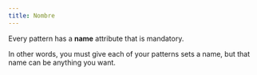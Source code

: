 ```yaml
---
title: Nombre
---
```


Every pattern has a **name** attribute that is mandatory.

In other words, you must give each of your patterns sets a name, but that name can be anything you want.

